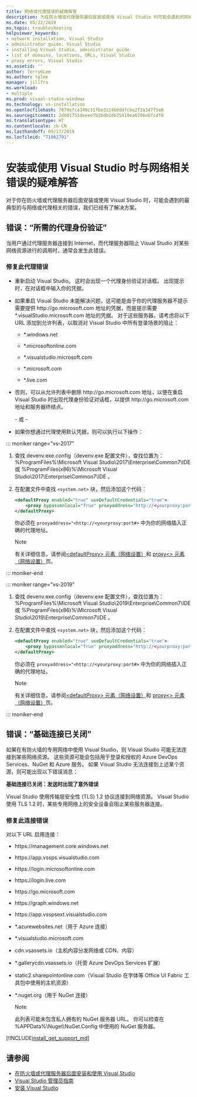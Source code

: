 ```yaml
---
title: 网络或代理错误的疑难解答
description: 为在防火墙或代理服务器后安装或使用 Visual Studio 时可能会遇到的网络或代理相关错误查找解决方案。
ms.date: 05/22/2019
ms.topic: troubleshooting
helpviewer_keywords:
- network installation, Visual Studio
- administrator guide, Visual Studio
- installing Visual Studio, administrator guide
- list of domains, locations, URLs, Visual Studio
- proxy errors, Visual Studio
ms.assetid: ''
author: TerryGLee
ms.author: tglee
manager: jillfra
ms.workload:
- multiple
ms.prod: visual-studio-windows
ms.technology: vs-installation
ms.openlocfilehash: 7879efca149c31fbe3114b0ddfcba2f2a347f5e6
ms.sourcegitcommit: 2db01751deeee7b2bdb1db25419ea6706e6fcdf8
ms.translationtype: HT
ms.contentlocale: zh-CN
ms.lasthandoff: 09/17/2019
ms.locfileid: "71062791"
---
```

# <a name="troubleshoot-network-related-errors-when-you-install-or-use-visual-studio"></a>安装或使用 Visual Studio 时与网络相关错误的疑难解答

对于你在防火墙或代理服务器后面安装或使用 Visual Studio 时，可能会遇到的最典型的与网络或代理相关的错误，我们已经有了解决方案。

## <a name="error-proxy-authorization-required"></a>错误：“所需的代理身份验证”

当用户通过代理服务器连接到 Internet，而代理服务器阻止 Visual Studio 对某些网络资源进行的调用时，通常会发生此错误。

### <a name="to-fix-this-proxy-error"></a>修复此代理错误

- 重新启动 Visual Studio。 这时会出现一个代理身份验证对话框。 出现提示时，在对话框中输入你的凭据。

- 如果重启 Visual Studio 未能解决问题，这可能是由于你的代理服务器不提示需要提供 http:&#47;&#47;go.microsoft.com 地址的凭据，而是提示需要 &#42;.visualStudio.microsoft.com 地址的凭据。 对于这些服务器，请考虑将以下 URL 添加到允许列表，以取消对 Visual Studio 中所有登录场景的阻止：

  - &#42;.windows.net

  - &#42;.microsoftonline.com

  - &#42;.visualstudio.microsoft.com

  - &#42;.microsoft.com

  - &#42;.live.com

- 否则，可以从允许列表中删除 http:&#47;&#47;go.microsoft.com 地址，以便在重启 Visual Studio 时出现代理身份验证对话框，以提供 http:&#47;&#47;go.microsoft.com 地址和服务器终结点。

  \- 或 -

- 如果你想通过代理使用默认凭据，则可以执行以下操作：

::: moniker range="vs-2017"

  1. 查找 devenv.exe.config（devenv.exe 配置文件），查找位置为：%ProgramFiles%\Microsoft Visual Studio\2017\Enterprise\Common7\IDE 或 %ProgramFiles(x86)%\Microsoft Visual Studio\2017\Enterprise\Common7\IDE    。

  2. 在配置文件中查找 `<system.net>` 块，然后添加这个代码：

      ```xml
      <defaultProxy enabled="true" useDefaultCredentials="true">
          <proxy bypassonlocal="True" proxyaddress="http://<yourproxy:port#>"/>
      </defaultProxy>
      ```

      你必须在 `proxyaddress="<http://<yourproxy:port#>` 中为你的网络插入正确的代理地址。

     > [!NOTE]
     > 有关详细信息，请参阅[&lt;defaultProxy&gt; 元素（网络设置）](/dotnet/framework/configure-apps/file-schema/network/defaultproxy-element-network-settings/)和 [proxy&lt;&gt; 元素（网络设置）](/dotnet/framework/configure-apps/file-schema/network/proxy-element-network-settings)页。

::: moniker-end

::: moniker range="vs-2019"

  1. 查找 devenv.exe.config（devenv.exe 配置文件），查找位置为：%ProgramFiles%\Microsoft Visual Studio\2019\Enterprise\Common7\IDE 或 %ProgramFiles(x86)%\Microsoft Visual Studio\2019\Enterprise\Common7\IDE    。

  2. 在配置文件中查找 `<system.net>` 块，然后添加这个代码：

      ```xml
      <defaultProxy enabled="true" useDefaultCredentials="true">
          <proxy bypassonlocal="True" proxyaddress="http://<yourproxy:port#>"/>
      </defaultProxy>
      ```

      你必须在 `proxyaddress="<http://<yourproxy:port#>` 中为你的网络插入正确的代理地址。

     > [!NOTE]
     > 有关详细信息，请参阅[&lt;defaultProxy&gt; 元素（网络设置）](/dotnet/framework/configure-apps/file-schema/network/defaultproxy-element-network-settings/)和 [proxy&lt;&gt; 元素（网络设置）](/dotnet/framework/configure-apps/file-schema/network/proxy-element-network-settings)页。

::: moniker-end

## <a name="error-the-underlying-connection-was-closed"></a>错误：“基础连接已关闭”

如果在有防火墙的专用网络中使用 Visual Studio，则 Visual Studio 可能无法连接到某些网络资源。 这些资源可能会包括用于登录和授权的 Azure DevOps Services、NuGet 和 Azure 服务。 如果 Visual Studio 无法连接到上述某个资源，则可能出现以下错误消息：

  **基础连接已关闭：发送时出现了意外错误**

Visual Studio 使用传输层安全性 (TLS) 1.2 协议连接到网络资源。 Visual Studio 使用 TLS 1.2 时，某些专用网络上的安全设备会阻止某些服务器连接。

### <a name="to-fix-this-connection-error"></a>修复此连接错误

对以下 URL 启用连接：

- https:&#47;&#47;management.core.windows.net

- https:&#47;&#47;app.vssps.visualstudio.com

- https:&#47;&#47;login.microsoftonline.com

- https:&#47;&#47;login.live.com

- https:&#47;&#47;go.microsoft.com

- https:&#47;&#47;graph.windows.net

- https:&#47;&#47;app.vsspsext.visualstudio.com

- &#42;.azurewebsites.net（用于 Azure 连接）

- &#42;.visualstudio.microsoft.com

- cdn.vsassets.io（主机内容分发网络或 CDN、内容）

- &#42;.gallerycdn.vsassets.io（托管 Azure DevOps Services 扩展）

- static2.sharepointonline.com（Visual Studio 在字体等 Office UI Fabric 工具包中使用的主机资源）

- &#42;.nuget.org（用于 NuGet 连接）

  > [!NOTE]
  > 此列表可能未包含私人拥有的 NuGet 服务器 URL。 你可以检查在 %APPData%\Nuget\NuGet.Config 中使用的 NuGet 服务器。

[!INCLUDE[install_get_support_md](includes/install_get_support_md.md)]

## <a name="see-also"></a>请参阅

* [在防火墙或代理服务器后面安装和使用 Visual Studio](install-and-use-visual-studio-behind-a-firewall-or-proxy-server.md)
* [Visual Studio 管理员指南](visual-studio-administrator-guide.md)
* [安装 Visual Studio](install-visual-studio.md)
